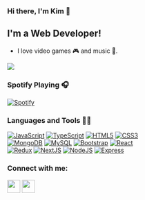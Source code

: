 ### Hi there, I'm Kim 👋

## I'm a Web Developer!

- I love video games 🎮 and music 🎸.
<img src="https://media4.giphy.com/media/q6Q6nM3ena3MTWiBCx/giphy.gif?cid=790b761189d73872ad8267a98ba85260c13bad4dd7703fc3&rid=giphy.gif&ct=g" width="auto" height="auto" />

### Spotify Playing 🎧
[![Spotify](https://spotify-one.vercel.app/api/spotify)](https://open.spotify.com/user/21c7gjbszt2bo3mttlyz4cydy?si=Uj-851xKTQ6R9_YscNuduA)


### Languages and Tools 👨‍💻

[![JavaScript](https://img.shields.io/badge/-JavaScript-black?style=flat&logo=javascript)](https://www.javascript.com/)
[![TypeScript](https://img.shields.io/badge/TypeScript-007ACC?style=flat&logo=typescript&logoColor=white)](https://www.typescriptlang.org/)
[![HTML5](https://img.shields.io/badge/-HTML5-E34F26?style=flat&logo=html5&logoColor=white)](https://www.w3schools.com/html/) 
[![CSS3](https://img.shields.io/badge/-CSS3-1572B6?style=flat&logo=css3)](https://www.w3schools.com/css/)
</br>
[![MongoDB](https://img.shields.io/badge/-MongoDB-black?style=flat&logo=MongoDB)](https://www.mongodb.com/)
[![MySQL](https://img.shields.io/badge/-SQLite-brown?style=flat&logo=sqlite)](https://www.sqlite.org/index.html)
[![Bootstrap](https://img.shields.io/badge/-Bootstrap-181717?style=flat&logo=bootstrap&color=purple)](https://getbootstrap.com/docs/4.0/getting-started/introduction/)
[![React](https://img.shields.io/badge/-React-black?style=flat&logo=react)](https://reactjs.org/)
</br>
[![Redux](https://img.shields.io/badge/-Redux-purple?style=flat&logo=redux)](https://redux.js.org/)
[![NextJS](https://img.shields.io/badge/-NextJS-black?style=flat&logo=next-dot-js&logoColor=white)](https://nextjs.org/)
[![NodeJS](https://img.shields.io/badge/-NodeJS-grey?style=flat&logo=node-dot-js)](https://nodejs.org/en/)
[![Express](https://img.shields.io/badge/-expressJS-blue?style=flat&logo=express)](https://expressjs.com/)


### Connect with me:
<footer>
<a href="https://linkedin.com/in/kim-nguyen-xuong" target="blank"><img align="center" src="https://cdn.icon-icons.com/icons2/805/PNG/512/linkedin_icon-icons.com_65929.png" height="30" width="30" /></a>      <a href="https://mailhide.io/e/RPKAJ" target="blank"><img align="center" src="https://cdn.icon-icons.com/icons2/2631/PNG/512/gmail_new_logo_icon_159149.png" height="30" width="30" 
</footer>
